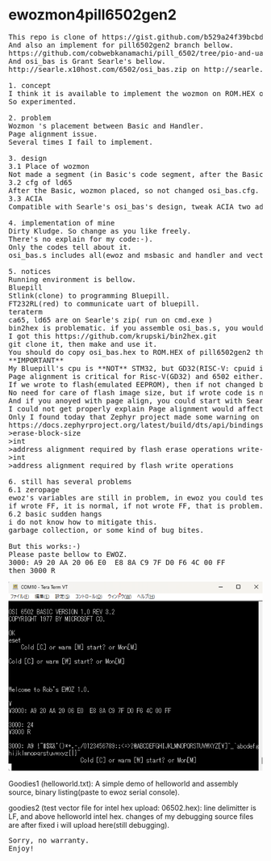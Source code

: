 # ewozmon4pill6502gen2
<PRE>
This repo is clone of https://gist.github.com/b529a24f39bcbd53f1e21775e24d0b9e.git.
And also an implement for pill6502gen2 branch bellow.
https://github.com/cobwebkanamachi/pill_6502/tree/pio-and-uartbased-mod/new-src
And osi_bas is Grant Searle's bellow.
http://searle.x10host.com/6502/osi_bas.zip on http://searle.x10host.com/6502/Simple6502.html .

1. concept
I think it is available to implement the wozmon on ROM.HEX of Grant Searle's osi_bas and handler.
So experimented.

2. problem
Wozmon 's placement between Basic and Handler.
Page alignment issue.
Several times I fail to implement.

3. design
3.1 Place of wozmon
Not made a segment (in Basic's code segment, after the Basic code, wozmon placed).
3.2 cfg of ld65
After the Basic, wozmon placed, so not changed osi_bas.cfg.
3.3 ACIA
Compatible with Searle's osi_bas's design, tweak ACIA two addresses of ewoz.

4. implementation of mine
Dirty Kludge. So change as you like freely.
There's no explain for my code:-).
Only the codes tell about it.
osi_bas.s includes all(ewoz and msbasic and handler and vectors(6bytes)) for pill6502gen2(for uart).

5. notices
Running environment is bellow.
Bluepill
Stlink(clone) to programming Bluepill.
FT232RL(red) to communicate uart of bluepill.
teraterm
ca65, ld65 are on Searle's zip( run on cmd.exe )
bin2hex is problematic. if you assemble osi_bas.s, you would get .bin, but bin2hex needed.
I got this https://github.com/krupski/bin2hex.git
git clone it, then make and use it.
You should do copy osi_bas.hex to ROM.HEX of pill6502gen2 then make clean and make to run osi_bas.hex. 
**IMPORTANT**
My Bluepill's cpu is **NOT** STM32, but GD32(RISC-V: cpuid is 410).
Page alignment is critical for Risc-V(GD32) and 6502 either.
If we wrote to flash(emulated EEPROM), then if not changed behavior or memory image, you should erase flash several times.
No need for care of flash image size, but if wrote code is not reveal run, that is perhaps erase needed.
And if you anoyed with page align, you could start with Searle's ZIP again. That works!!!
I could not get properly explain Page alignment would affect on 6502 on bluepill yet.
Only I found today that Zephyr project made some warning on page alignment of GD32.
https://docs.zephyrproject.org/latest/build/dts/api/bindings/mtd/gd%2Cgd32-nv-flash-v2.html
>erase-block-size
>int
>address alignment required by flash erase operations write-block-size
>int
>address alignment required by flash write operations

6. still has several problems
6.1 zeropage
ewoz's variables are still in problem, in ewoz you could test write ex: D8: FF or A8:FF.
if wrote FF, it is normal, if not wrote FF, that is problem.
6.2 basic sudden hangs
i do not know how to mitigate this.
garbage collection, or some kind of bug bites.

But this works:-)
Please paste bellow to EWOZ.
3000: A9 20 AA 20 06 E0  E8 8A C9 7F D0 F6 4C 00 FF
then 3000 R</PRE>
<img src="https://github.com/cobwebkanamachi/ewozmon4pill6502gen2/blob/main/works.png">

Goodies1 (helloworld.txt):
A simple demo of helloworld and assembly source, binary listing(paste to ewoz serial console).

goodies2 (test vector file for intel hex upload: 06502.hex):
line delimitter is LF, and above helloworld intel hex.
changes of my debugging source files are after fixed i will upload here(still debugging).

<PRE>Sorry, no warranty.  
Enjoy!</PRE>
